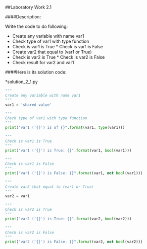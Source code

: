 ##Laboratory Work 2.1

####Description:

Write the code to do following:

* Create any variable with name var1 
* Check type of var1 with type function 
* Check is var1 is True * Check is var1 is False 
* Create var2 that equal to (var1 or True) 
* Check is var2 is True * Check is var2 is False 
* Check result for var2 and var1

####Here is its solution code:

*solution_2_1.py
```python
"""
Create any variable with name var1
"""
var1 = 'shared value'

"""
Check type of var1 with type function
"""
print("var1 ('{}') is of {}".format(var1, type(var1)))

"""
Check is var1 is True
"""
print("var1 ('{}') is True: {}".format(var1, bool(var1)))

"""
Check is var1 is False
"""
print("var1 ('{}') is False: {}".format(var1, not bool(var1)))

"""
Create var2 that equal to (var1 or True)
"""
var2 = var1

"""
Check is var2 is True
"""
print("var2 ('{}') is True: {}".format(var2, bool(var2)))

"""
Check is var2 is False
"""
print("var2 ('{}') is False: {}".format(var2, not bool(var2)))
```

